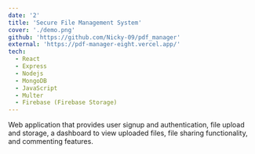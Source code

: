 ```yaml
---
date: '2'
title: 'Secure File Management System'
cover: './demo.png'
github: 'https://github.com/Nicky-09/pdf_manager'
external: 'https://pdf-manager-eight.vercel.app/'
tech:
  - React
  - Express
  - Nodejs
  - MongoDB
  - JavaScript
  - Multer
  - Firebase (Firebase Storage)
---
```


Web application that provides user signup and authentication, file upload and storage, a dashboard to view uploaded files, file sharing functionality, and commenting features.

